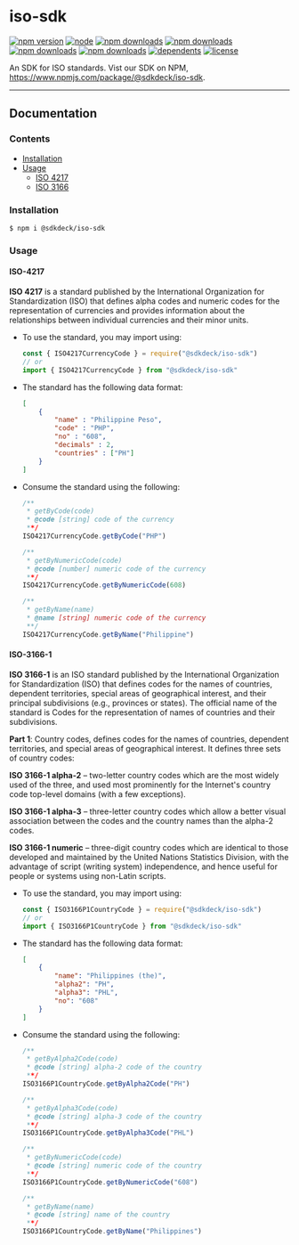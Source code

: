 # iso-sdk

[![npm version](https://badgen.net/npm/v/@sdkdeck/iso-sdk/latest)](https://www.npmjs.com/package/@sdkdeck/iso-sdk)
[![node](https://badgen.net/npm/node/@sdkdeck/iso-sdk/latest)](https://www.npmjs.com/package/@sdkdeck/iso-sdk)
[![npm downloads](https://badgen.net/npm/dw/@sdkdeck/iso-sdk/latest)](https://www.npmjs.com/package/@sdkdeck/iso-sdk)
[![npm downloads](https://badgen.net/npm/dm/@sdkdeck/iso-sdk/latest)](https://www.npmjs.com/package/@sdkdeck/iso-sdk)
[![npm downloads](https://badgen.net/npm/dy/@sdkdeck/iso-sdk/latest)](https://www.npmjs.com/package/@sdkdeck/iso-sdk)
[![npm downloads](https://badgen.net/npm/dt/@sdkdeck/iso-sdk/latest)](https://www.npmjs.com/package/@sdkdeck/iso-sdk)
[![dependents](https://badgen.net/npm/dependents/@sdkdeck/iso-sdk/latest)](https://www.npmjs.com/package/@sdkdeck/iso-sdk)
[![license](https://badgen.net/npm/license/@sdkdeck/iso-sdk/latest)](https://www.npmjs.com/package/@sdkdeck/iso-sdk)

An SDK for ISO standards. Vist our SDK on NPM, https://www.npmjs.com/package/@sdkdeck/iso-sdk.

---

## Documentation

### Contents

- [Installation](#installation)
- [Usage](#usage)
  - [ISO 4217](#iso-4217)
  - [ISO 3166](#iso-3166)

### Installation

```
$ npm i @sdkdeck/iso-sdk
```

### Usage

#### ISO-4217

**ISO 4217** is a standard published by the International Organization for Standardization (ISO) that defines alpha codes and numeric codes for the representation of currencies and provides information about the relationships between individual currencies and their minor units.

- To use the standard, you may import using:

    ```js
    const { ISO4217CurrencyCode } = require("@sdkdeck/iso-sdk")
    // or
    import { ISO4217CurrencyCode } from "@sdkdeck/iso-sdk"
    ```

- The standard has the following data format:

    ```json
    [
        {
            "name" : "Philippine Peso",
            "code" : "PHP",
            "no" : "608",
            "decimals" : 2,
            "countries" : ["PH"]
        }
    ]
    ```

- Consume the standard using the following:

    ```js
    /**
     * getByCode(code)
     * @code [string] code of the currency
     **/
    ISO4217CurrencyCode.getByCode("PHP")

    /**
     * getByNumericCode(code)
     * @code [number] numeric code of the currency
     **/
    ISO4217CurrencyCode.getByNumericCode(608)

    /**
     * getByName(name)
     * @name [string] numeric code of the currency
     **/
    ISO4217CurrencyCode.getByName("Philippine")
    ```

#### ISO-3166-1

**ISO 3166-1** is an ISO standard published by the International Organization for Standardization (ISO) that defines codes for the names of countries, dependent territories, special areas of geographical interest, and their principal subdivisions (e.g., provinces or states). The official name of the standard is Codes for the representation of names of countries and their subdivisions.

**Part 1**: Country codes, defines codes for the names of countries, dependent territories, and special areas of geographical interest. It defines three sets of country codes:

**ISO 3166-1 alpha-2** – two-letter country codes which are the most widely used of the three, and used most prominently for the Internet's country code top-level domains (with a few exceptions).

**ISO 3166-1 alpha-3** – three-letter country codes which allow a better visual association between the codes and the country names than the alpha-2 codes.

**ISO 3166-1 numeric** – three-digit country codes which are identical to those developed and maintained by the United Nations Statistics Division, with the advantage of script (writing system) independence, and hence useful for people or systems using non-Latin scripts.

- To use the standard, you may import using:

    ```js
    const { ISO3166P1CountryCode } = require("@sdkdeck/iso-sdk")
    // or
    import { ISO3166P1CountryCode } from "@sdkdeck/iso-sdk"
    ```

- The standard has the following data format:

    ```json
    [
        {
            "name": "Philippines (the)",
            "alpha2": "PH",
            "alpha3": "PHL",
            "no": "608"
        }
    ]
    ```

- Consume the standard using the following:

    ```js
    /**
     * getByAlpha2Code(code)
     * @code [string] alpha-2 code of the country
     **/
    ISO3166P1CountryCode.getByAlpha2Code("PH")

    /**
     * getByAlpha3Code(code)
     * @code [string] alpha-3 code of the country
     **/
    ISO3166P1CountryCode.getByAlpha3Code("PHL")

    /**
     * getByNumericCode(code)
     * @code [string] numeric code of the country
     **/
    ISO3166P1CountryCode.getByNumericCode("608")
    
    /**
     * getByName(name)
     * @code [string] name of the country
     **/
    ISO3166P1CountryCode.getByName("Philippines")
    ```